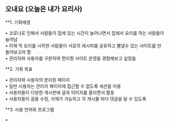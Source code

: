 ## 오내요 (오늘은 내가 요리사)


**1. 기획배경<br>

• 코로나로 인해서 사람들이 집에 있는 시간이 늘어나면서 집에서 요리를 하는 사람들이 늘어남<br>
• 이제 막 요리를 시작한 사람들이 서로의 레시피를 공유하고 뽐낼수 있는 사이트를 만들어보고자 함<br>
• 관리자와 사용자를 구분하여 편리항 사이트 운영을 경험해보고 싶었음<br>


**2. 기획 목표<br>

• 관리자와 사용자의 분리된 페이지<br>
• 일반 사용자는 관리자 페이지에 접근할 수 없도록 세션을 이용<br>
• 사용자들이 다양한 게시판에 글과 이미지를 올리면서 활동<br>
• 사용자들이 글을 수정, 삭제가 가능하고 각 게시물 마다 댓글을 달 수 있도록<br>


**3. 사용 언어와 프로그램

• 
